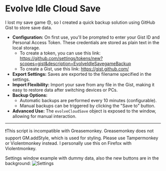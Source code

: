 # Evolve Idle Cloud Save

I lost my save game 😞, so I created a quick backup solution using GitHub Gist to store save data. 

- **Configuration:** On first use, you'll be prompted to enter your Gist ID and Personal Access Token. These credentials are stored as plain text in the local storage. 
  - To create a token, you can use this link: https://github.com/settings/tokens/new?scopes=gist&description=EvolveIdleSavegameBackup
  - To create a Gist, use this link: https://gist.github.com/
- **Export Settings:** Saves are exported to the filename specified in the settings.
- **Import Flexibility:** Import your save from any file in the Gist, making it easy to restore data after switching devices or PCs.
- **Backup Options:**
  - Automatic backups are performed every 10 minutes (configurable).
  - Manual backups can be triggered by clicking the "Save to" button.
- **Advanced Use:** The `evolveCloudSave` object is exposed to the window, allowing for manual interaction.

----
❗This script is incompatible with Greasemonkey. Greasemonkey does not support GM.addStyle, which is used for styling. Please use Tampermonkey or Violentmonkey instead. I personally use this on Firefox with Violentmonkey.

Settings window example with dummy data, also the new buttons are in the background:
![Settings](https://i.imgur.com/EUujcoO.png)

<!-- [imgur album](https://imgur.com/a/o791v3t) -->